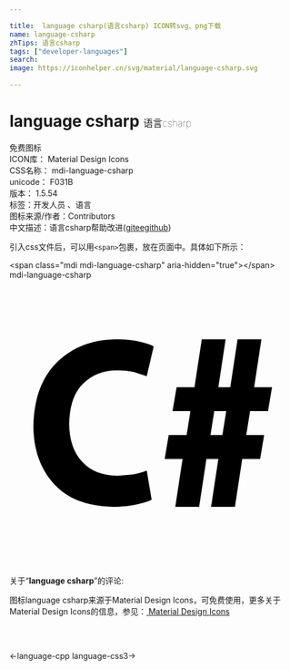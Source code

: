 ```yaml
---

title:  language csharp(语言csharp) ICON转svg、png下载
name: language-csharp
zhTips: 语言csharp
tags: ["developer-languages"]
search: 
image: https://iconhelper.cn/svg/material/language-csharp.svg

---
```


# language csharp  <small style="font-size: 60%;font-weight: 100">语言csharp</small>


<div class="detail-page">
<p>
<span><span class="badge-success badge">免费图标</span> </span>
<br/>
<span>
ICON库：
<span class="badge-secondary badge">Material Design Icons</span> 
</span>
<br/>
<span>
CSS名称：
<span class="badge-secondary badge">mdi-language-csharp</span> 
</span>
<br/>
<span>
unicode：
<span class="badge-secondary badge">F031B</span> 
<copy-btn content='F031B' btn-title=""></copy-btn>
<copy-btn :content='String.fromCodePoint(parseInt("F031B", 16))' btn-title="复制U"></copy-btn>
</span>
<br/>
<span>
版本：
<span class="badge-secondary badge">1.5.54</span> 
</span><br/><span>标签：<span class="badge-light badge"><router-link to="/tags/developer-languages.html">开发人员 、语言</router-link></span></span>
<br/>
<span>图标来源/作者：<span class="badge-light badge">Contributors</span></span> 
<br/>
<span class="zh-detail">中文描述：<span class="badge-primary badge">语言csharp</span><span class="help-link"><span>帮助改进</span>(<a href="https://gitee.com/liuwave/icon-helper/edit/master/json/material/language-csharp.json" target="_blank" rel="noopener noreferrer">gitee</a><a href="https://github.com/liuwave/icon-helper/edit/master/json/material/language-csharp.json" target="_blank" rel="noopener noreferrer">github</a></span>)</span><br/>
</p>
</div>
<div class="alert alert-dark">
  <i class="mdi mdi-language-csharp mdi-48px"></i>
  <i class="mdi mdi-language-csharp mdi-36px"></i>
  <i class="mdi mdi-language-csharp mdi-24px"></i>
  <i class="mdi mdi-language-csharp mdi-18px"></i>
</div>
<div>
  <p>引入css文件后，可以用<code>&lt;span&gt;</code>包裹，放在页面中。具体如下所示：    
  </p>
  <div class="alert alert-primary" style="font-size: 14px">
    &lt;span class="mdi mdi-language-csharp" aria-hidden="true"&gt;&lt;/span&gt;
    <copy-btn content='<span class="mdi mdi-language-csharp" aria-hidden="true"></span>'></copy-btn>
  </div>
  <div class="alert alert-secondary">
    <i class="mdi mdi-language-csharp"
    style="font-size: 24px"
    aria-hidden="true"></i> mdi-language-csharp
    <copy-btn content="mdi-language-csharp" btn-title="复制图标名称"></copy-btn>
  </div>
</div>
<div id="svg" class="svg-wrap">
<svg xmlns="http://www.w3.org/2000/svg" viewBox="0 0 24 24"><path d="M11.5,15.97L11.91,18.41C11.65,18.55 11.23,18.68 10.67,18.8C10.1,18.93 9.43,19 8.66,19C6.45,18.96 4.79,18.3 3.68,17.04C2.56,15.77 2,14.16 2,12.21C2.05,9.9 2.72,8.13 4,6.89C5.32,5.64 6.96,5 8.94,5C9.69,5 10.34,5.07 10.88,5.19C11.42,5.31 11.82,5.44 12.08,5.59L11.5,8.08L10.44,7.74C10.04,7.64 9.58,7.59 9.05,7.59C7.89,7.58 6.93,7.95 6.18,8.69C5.42,9.42 5.03,10.54 5,12.03C5,13.39 5.37,14.45 6.08,15.23C6.79,16 7.79,16.4 9.07,16.41L10.4,16.29C10.83,16.21 11.19,16.1 11.5,15.97M13.89,19L14.5,15H13L13.34,13H14.84L15.16,11H13.66L14,9H15.5L16.11,5H18.11L17.5,9H18.5L19.11,5H21.11L20.5,9H22L21.66,11H20.16L19.84,13H21.34L21,15H19.5L18.89,19H16.89L17.5,15H16.5L15.89,19H13.89M16.84,13H17.84L18.16,11H17.16L16.84,13Z" /></svg>
</div>
<detail full-name='mdi-language-csharp'></detail>
<div class="icon-detail__container">
<p>关于“<b>language csharp</b>”的评论:</p>
</div>
<Vssue title="关于“language csharp”的评论" />    
<div><p>图标language csharp来源于Material Design Icons，可免费使用，更多关于 Material Design Icons的信息，参见：<a target="_blank" href="https://iconhelper.cn/material.html"> Material Design Icons</a>
</p></div>

<div style="padding:2rem 0 " class="page-nav"><p class="inner"><span class="prev">←<router-link to="/icon/language-cpp.html">language-cpp</router-link></span> <span class="next"><router-link to="/icon/language-css3.html">language-css3</router-link>→</span></p></div>

